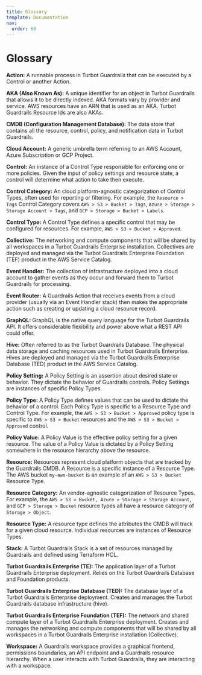 ```yaml
---
title: Glossary
template: Documentation
nav:
  order: 60
---
```


# Glossary

**Action:** A runnable process in Turbot Guardrails that can be executed by a Control or another Action.

**AKA (Also Known As):** A unique identifier for an object in Turbot Guardrails that allows it to be directly indexed. AKA formats
vary by provider and service. AWS resources have an ARN that is used as an AKA. Turbot Guardrails Resource Ids are also
AKAs.

**CMDB (Configuration Management Database):** The data store that contains all the resource, control, policy, and
notification data in Turbot Guardrails.

**Cloud Account:** A generic umbrella term referring to an AWS Account, Azure Subscription or GCP Project.

**Control:** An instance of a Control Type responsible for enforcing one or more policies. Given the input of policy
settings and resource state, a control will determine what action to take then execute.

**Control Category:** An cloud platform-agnostic categorization of Control Types, often used for reporting or filtering.
For example, the `Resource > Tags` Control Category
covers `AWS > S3 > Bucket > Tags`, `Azure > Storage > Storage Account > Tags`, and `GCP > Storage > Bucket > Labels`.

**Control Type:** A Control Type defines a specific control that may be configured for resources. For
example, `AWS > S3 > Bucket > Approved`.

**Collective:** The networking and compute components that will be shared by all workspaces in a Turbot Guardrails
Enterprise installation. Collectives are deployed and managed via the Turbot Guardrails Enterprise Foundation (TEF)
product in the AWS Service Catalog.

**Event Handler:**  The collection of infrastructure deployed into a cloud account to gather events as they occur and
forward them to Turbot Guardrails for processing.

**Event Router:** A Guardrails Action that receives events from a cloud provider (usually via an Event Handler stack)
then makes the appropriate action such as creating or updating a cloud resource record.

**GraphQL:** GraphQL is the native query language for the Turbot Guardrails API. It offers considerable flexibility and
power above what a REST API could offer.

**Hive:** Often referred to as the Turbot Guardrails Database. The physical data storage and caching resources used in
Turbot Guardrails Enterprise. Hives are deployed and managed via the Turbot Guardrails Enterprise Database (TED) product
in the AWS Service Catalog.

**Policy Setting:** A Policy Setting is an assertion about desired state or behavior. They dictate the behavior of
Guardrails controls. Policy Settings are instances of specific Policy Types.

**Policy Type:** A Policy Type defines values that can be used to dictate the behavior of a control. Each Policy Type is
specific to a Resource Type and Control Type. For example, the `AWS > S3 > Bucket > Approved` policy type is specific
to `AWS > S3 > Bucket` resources and the `AWS > S3 > Bucket > Approved` control.

**Policy Value:** A Policy Value is the effective policy setting for a given resource. The value of a Policy Value is
dictated by a Policy Setting somewhere in the resource hierarchy above the resource.

**Resource:** Resources represent cloud platform objects that are tracked by the Guardrails CMDB. A Resource is a
specific instance of a Resource Type. The AWS bucket `my-aws-bucket` is an example of an `AWS > S3 > Bucket` Resource
Type.

**Resource Category:** An vendor-agnostic categorization of Resource Types. For example,
the `AWS > S3 > Bucket, Azure > Storage > Storage Account`, and `GCP > Storage > Bucket` resource types all have a
resource category of `Storage > Object`.

**Resource Type:** A resource type defines the attributes the CMDB will track for a given cloud resource. Individual
resources are instances of Resource Types.

**Stack:** A Turbot Guardrails Stack is a set of resources managed by Guardrails and defined using Terraform HCL.

**Turbot Guardrails Enterprise (TE):** The application layer of a Turbot Guardrails Enterprise deployment. Relies on the
Turbot Guardrails Database and Foundation products.

**Turbot Guardrails Enterprise Database (TED):**  The database layer of a Turbot Guardrails Enterprise deployment.
Creates and manages the Turbot Guardrails database infrastructure (hive).

**Turbot Guardrails Enterprise Foundation (TEF):** The network and shared compute layer of a Turbot Guardrails
Enterprise deployment. Creates and manages the networking and compute components that will be shared by all workspaces
in a Turbot Guardrails Enterprise installation (Collective).

**Workspace:** A Guardrails workspace provides a graphical frontend, permissions boundaries, an API endpoint and a
Guardrails resource hierarchy. When a user interacts with Turbot Guardrails, they are interacting with a workspace.
